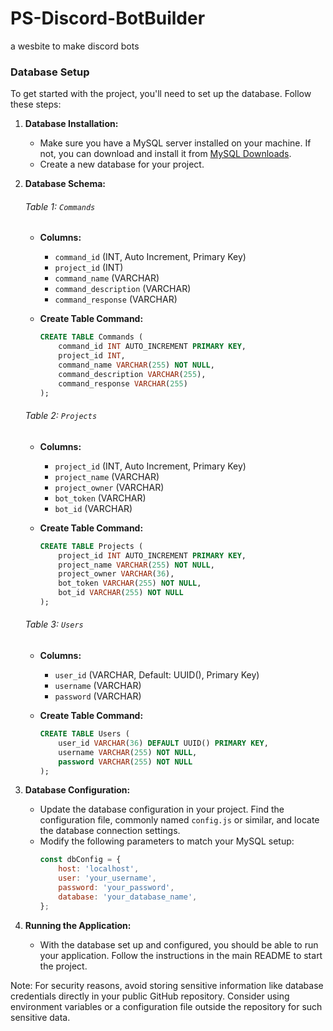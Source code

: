 # PS-Discord-BotBuilder
a wesbite to make discord bots



### Database Setup

To get started with the project, you'll need to set up the database. Follow these steps:

1. **Database Installation:**
    - Make sure you have a MySQL server installed on your machine. If not, you can download and install it from [MySQL Downloads](https://dev.mysql.com/downloads/).
    - Create a new database for your project.

2. **Database Schema:**

    ###### Table 1: `Commands`

    - **Columns:**
        - `command_id` (INT, Auto Increment, Primary Key)
        - `project_id` (INT)
        - `command_name` (VARCHAR)
        - `command_description` (VARCHAR)
        - `command_response` (VARCHAR)

    - **Create Table Command:**
        ```sql
        CREATE TABLE Commands (
            command_id INT AUTO_INCREMENT PRIMARY KEY,
            project_id INT,
            command_name VARCHAR(255) NOT NULL,
            command_description VARCHAR(255),
            command_response VARCHAR(255)
        );
        ```

    ###### Table 2: `Projects`

    - **Columns:**
        - `project_id` (INT, Auto Increment, Primary Key)
        - `project_name` (VARCHAR)
        - `project_owner` (VARCHAR)
        - `bot_token` (VARCHAR)
        - `bot_id` (VARCHAR)

    - **Create Table Command:**
        ```sql
        CREATE TABLE Projects (
            project_id INT AUTO_INCREMENT PRIMARY KEY,
            project_name VARCHAR(255) NOT NULL,
            project_owner VARCHAR(36),
            bot_token VARCHAR(255) NOT NULL,
            bot_id VARCHAR(255) NOT NULL
        );
        ```

    ###### Table 3: `Users`

    - **Columns:**
        - `user_id` (VARCHAR, Default: UUID(), Primary Key)
        - `username` (VARCHAR)
        - `password` (VARCHAR)

    - **Create Table Command:**
        ```sql
        CREATE TABLE Users (
            user_id VARCHAR(36) DEFAULT UUID() PRIMARY KEY,
            username VARCHAR(255) NOT NULL,
            password VARCHAR(255) NOT NULL
        );
        ```

3. **Database Configuration:**
    - Update the database configuration in your project. Find the configuration file, commonly named `config.js` or similar, and locate the database connection settings.
    - Modify the following parameters to match your MySQL setup:
        ```javascript
        const dbConfig = {
            host: 'localhost',
            user: 'your_username',
            password: 'your_password',
            database: 'your_database_name',
        };
        ```

4. **Running the Application:**
    - With the database set up and configured, you should be able to run your application. Follow the instructions in the main README to start the project.

Note: For security reasons, avoid storing sensitive information like database credentials directly in your public GitHub repository. Consider using environment variables or a configuration file outside the repository for such sensitive data.

